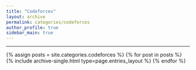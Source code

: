 ```yaml
---
title: "Codeforces"
layout: archive
permalink: categories/codeforces
author_profile: true
sidebar_main: true
---
```


<!-- 공백이 포함되어 있는 카테고리 이름의 경우 site.categories['a b c'] 이런식으로! -->

***

{% assign posts = site.categories.codeforces %}
{% for post in posts %} {% include archive-single.html type=page.entries_layout %} {% endfor %}